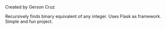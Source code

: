 Created by Gerson Cruz

Recursively finds binary equivalent of any integer. Uses Flask as framework. Simple and fun project.

